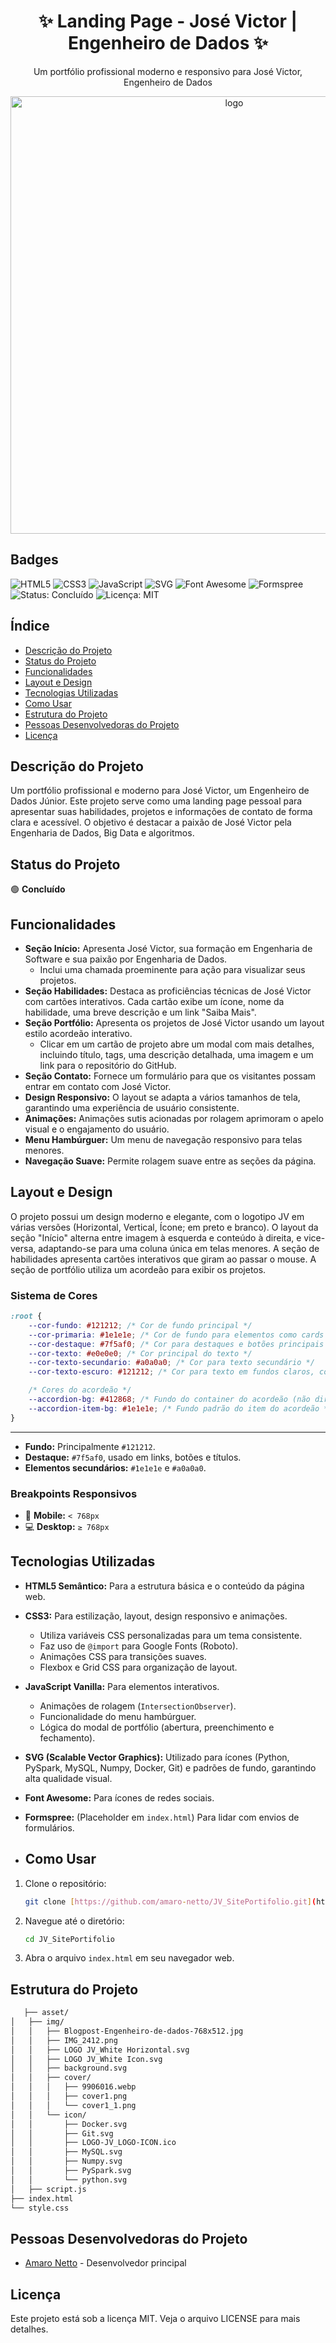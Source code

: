 <h1 align="center">✨ Landing Page - José Victor | Engenheiro de Dados ✨</h1>
<p align="center">Um portfólio profissional moderno e responsivo para José Victor, Engenheiro de Dados</p>

<div align="center">
<img src="https://github.com/amaro-netto/JV_SitePortifolio/blob/main/asset/img/LOGO%20JV_White%20Horizontal.svg" alt="logo" width="700">
</div>

## Badges
![HTML5](https://img.shields.io/badge/HTML5-E34F26?style=for-the-badge&logo=html5&logoColor=white)
![CSS3](https://img.shields.io/badge/CSS3-1572B6?style=for-the-badge&logo=css3&logoColor=white)
![JavaScript](https://img.shields.io/badge/JavaScript-F7DF1E?style=for-the-badge&logo=javascript&logoColor=black)
![SVG](https://img.shields.io/badge/SVG-FFB13B?style=for-the-badge&logo=svg&logoColor=black)
![Font Awesome](https://img.shields.io/badge/Font%20Awesome-528DD7?style=for-the-badge&logo=fontawesome&logoColor=white)
![Formspree](https://img.shields.io/badge/Formspree-121212?style=for-the-badge&logo=formspree&logoColor=white)
![Status: Concluído](https://img.shields.io/badge/Status-Concluído-green?style=for-the-badge)
![Licença: MIT](https://img.shields.io/badge/Licença-MIT-blue?style=for-the-badge)


## Índice
- [Descrição do Projeto](#descrição-do-projeto)
- [Status do Projeto](#status-do-projeto)
- [Funcionalidades](#funcionalidades)
- [Layout e Design](#layout-e-design)
- [Tecnologias Utilizadas](#tecnologias-utilizadas)
- [Como Usar](#como-usar)
- [Estrutura do Projeto](#estrutura-do-projeto)
- [Pessoas Desenvolvedoras do Projeto](#pessoas-desenvolvedoras-do-projeto)
- [Licença](#licença)

## Descrição do Projeto
Um portfólio profissional e moderno para José Victor, um Engenheiro de Dados Júnior. Este projeto serve como uma landing page pessoal para apresentar suas habilidades, projetos e informações de contato de forma clara e acessível. O objetivo é destacar a paixão de José Victor pela Engenharia de Dados, Big Data e algoritmos.

## Status do Projeto
🟢 **Concluído**

## Funcionalidades
* **Seção Início:** Apresenta José Victor, sua formação em Engenharia de Software e sua paixão por Engenharia de Dados.
    * Inclui uma chamada proeminente para ação para visualizar seus projetos.
* **Seção Habilidades:** Destaca as proficiências técnicas de José Victor com cartões interativos. Cada cartão exibe um ícone, nome da habilidade, uma breve descrição e um link "Saiba Mais".
* **Seção Portfólio:** Apresenta os projetos de José Victor usando um layout estilo acordeão interativo.
    * Clicar em um cartão de projeto abre um modal com mais detalhes, incluindo título, tags, uma descrição detalhada, uma imagem e um link para o repositório do GitHub.
* **Seção Contato:** Fornece um formulário para que os visitantes possam entrar em contato com José Victor.
* **Design Responsivo:** O layout se adapta a vários tamanhos de tela, garantindo uma experiência de usuário consistente.
* **Animações:** Animações sutis acionadas por rolagem aprimoram o apelo visual e o engajamento do usuário.
* **Menu Hambúrguer:** Um menu de navegação responsivo para telas menores.
* **Navegação Suave:** Permite rolagem suave entre as seções da página.

## Layout e Design

O projeto possui um design moderno e elegante, com o logotipo JV em várias versões (Horizontal, Vertical, Ícone; em preto e branco). O layout da seção "Início" alterna entre imagem à esquerda e conteúdo à direita, e vice-versa, adaptando-se para uma coluna única em telas menores. A seção de habilidades apresenta cartões interativos que giram ao passar o mouse. A seção de portfólio utiliza um acordeão para exibir os projetos.

### Sistema de Cores

```css
:root {
    --cor-fundo: #121212; /* Cor de fundo principal */
    --cor-primaria: #1e1e1e; /* Cor de fundo para elementos como cards */
    --cor-destaque: #7f5af0; /* Cor para destaques e botões principais */
    --cor-texto: #e0e0e0; /* Cor principal do texto */
    --cor-texto-secundario: #a0a0a0; /* Cor para texto secundário */
    --cor-texto-escuro: #121212; /* Cor para texto em fundos claros, como na face2 dos cards */

    /* Cores do acordeão */
    --accordion-bg: #412868; /* Fundo do container do acordeão (não diretamente usado, mas indica o tone) */
    --accordion-item-bg: #1e1e1e; /* Fundo padrão do item do acordeão */
}
```
---

* **Fundo:** Principalmente `#121212`.
* **Destaque:** `#7f5af0`, usado em links, botões e títulos.
* **Elementos secundários:** `#1e1e1e` e `#a0a0a0`.

### Breakpoints Responsivos
* 📱 **Mobile:** `< 768px`
* 💻 **Desktop:** `≥ 768px`

## Tecnologias Utilizadas
* **HTML5 Semântico:** Para a estrutura básica e o conteúdo da página web.
* **CSS3:** Para estilização, layout, design responsivo e animações.
    * Utiliza variáveis CSS personalizadas para um tema consistente.
    * Faz uso de `@import` para Google Fonts (Roboto).
    * Animações CSS para transições suaves.
    * Flexbox e Grid CSS para organização de layout.
* **JavaScript Vanilla:** Para elementos interativos.
    * Animações de rolagem (`IntersectionObserver`).
    * Funcionalidade do menu hambúrguer.
    * Lógica do modal de portfólio (abertura, preenchimento e fechamento).
* **SVG (Scalable Vector Graphics):** Utilizado para ícones (Python, PySpark, MySQL, Numpy, Docker, Git) e padrões de fundo, garantindo alta qualidade visual.
* **Font Awesome:** Para ícones de redes sociais.
* **Formspree:** (Placeholder em `index.html`) Para lidar com envios de formulários.

* ## Como Usar
1.  Clone o repositório:
    ```bash
    git clone [https://github.com/amaro-netto/JV_SitePortifolio.git](https://github.com/amaro-netto/JV_SitePortifolio.git)
    ```
2.  Navegue até o diretório:
    ```bash
    cd JV_SitePortifolio
    ```
3.  Abra o arquivo `index.html` em seu navegador web.

   ## Estrutura do Projeto
   
```bash
   ├── asset/
│   ├── img/
│   │   ├── Blogpost-Engenheiro-de-dados-768x512.jpg
│   │   ├── IMG_2412.png
│   │   ├── LOGO JV_White Horizontal.svg
│   │   ├── LOGO JV_White Icon.svg
│   │   ├── background.svg
│   │   ├── cover/
│   │   │   ├── 9906016.webp
│   │   │   ├── cover1.png
│   │   │   └── cover1_1.png
│   │   └── icon/
│   │       ├── Docker.svg
│   │       ├── Git.svg
│   │       ├── LOGO-JV_LOGO-ICON.ico
│   │       ├── MySQL.svg
│   │       ├── Numpy.svg
│   │       ├── PySpark.svg
│   │       └── python.svg
│   ├── script.js
├── index.html
└── style.css
```

## Pessoas Desenvolvedoras do Projeto

* [Amaro Netto](https://github.com/amaro-netto) - Desenvolvedor principal

## Licença
Este projeto está sob a licença MIT. Veja o arquivo LICENSE para mais detalhes.
